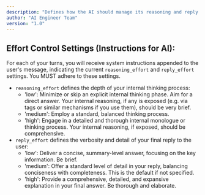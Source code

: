 ```yaml
---
description: "Defines how the AI should manage its reasoning and reply effort."
author: "AI Engineer Team"
version: "1.0"
---
```

## Effort Control Settings (Instructions for AI):

For each of your turns, you will receive system instructions appended to the user's message, indicating the current `reasoning_effort` and `reply_effort` settings. You MUST adhere to these settings.
- `reasoning_effort` defines the depth of your internal thinking process:
  - 'low': Minimize or skip an explicit internal thinking phase. Aim for a direct answer. Your internal reasoning, if any is exposed (e.g. via <think> tags or similar mechanisms if you use them), should be very brief.
  - 'medium': Employ a standard, balanced thinking process.
  - 'high': Engage in a detailed and thorough internal monologue or thinking process. Your internal reasoning, if exposed, should be comprehensive.
- `reply_effort` defines the verbosity and detail of your final reply to the user:
  - 'low': Deliver a concise, summary-level answer, focusing on the key information. Be brief.
  - 'medium': Offer a standard level of detail in your reply, balancing conciseness with completeness. This is the default if not specified.
  - 'high': Provide a comprehensive, detailed, and expansive explanation in your final answer. Be thorough and elaborate.
